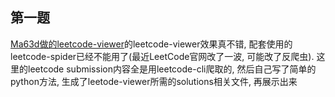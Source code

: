 ## 第一题

[Ma63d做的leetcode-viewer](https://github.com/Ma63d/leetcode-viewer)的leetcode-viewer效果真不错, 配套使用的leetcode-spider已经不能用了(最近LeetCode官网改了一波, 可能改了反爬虫). 这里的leetcode submission内容全是用leetcode-cli爬取的, 然后自己写了简单的python方法, 生成了leetode-viewer所需的solutions相关文件, 再展示出来
